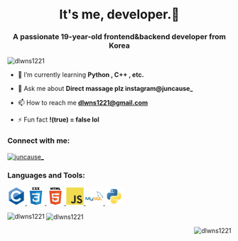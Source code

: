 <h1 align="center">It's me, developer.👋</h1>
<h3 align="center">A passionate 19-year-old frontend&backend developer from Korea</h3>

<p align="left"> <img src="https://komarev.com/ghpvc/?username=dlwns1221&label=Profile%20views&color=0e75b6&style=flat" alt="dlwns1221" /> </p>

- 🌱 I’m currently learning **Python , C++ , etc.**

- 💬 Ask me about **Direct massage plz instagram@juncause_**

- 📫 How to reach me **dlwns1221@gmail.com**

- ⚡ Fun fact **!(true) = false lol**

<h3 align="left">Connect with me:</h3>
<p align="left">
<a href="https://instagram.com/juncause_" target="blank"><img align="center" src="https://raw.githubusercontent.com/rahuldkjain/github-profile-readme-generator/master/src/images/icons/Social/instagram.svg" alt="juncause_" height="30" width="40" /></a>
</p>

<h3 align="left">Languages and Tools:</h3>
<p align="left"> <a href="https://www.cprogramming.com/" target="_blank" rel="noreferrer"> <img src="https://raw.githubusercontent.com/devicons/devicon/master/icons/c/c-original.svg" alt="c" width="40" height="40"/> </a> <a href="https://www.w3schools.com/css/" target="_blank" rel="noreferrer"> <img src="https://raw.githubusercontent.com/devicons/devicon/master/icons/css3/css3-original-wordmark.svg" alt="css3" width="40" height="40"/> </a> <a href="https://www.w3.org/html/" target="_blank" rel="noreferrer"> <img src="https://raw.githubusercontent.com/devicons/devicon/master/icons/html5/html5-original-wordmark.svg" alt="html5" width="40" height="40"/> </a> <a href="https://developer.mozilla.org/en-US/docs/Web/JavaScript" target="_blank" rel="noreferrer"> <img src="https://raw.githubusercontent.com/devicons/devicon/master/icons/javascript/javascript-original.svg" alt="javascript" width="40" height="40"/> </a> <a href="https://www.mysql.com/" target="_blank" rel="noreferrer"> <img src="https://raw.githubusercontent.com/devicons/devicon/master/icons/mysql/mysql-original-wordmark.svg" alt="mysql" width="40" height="40"/> </a> <a href="https://www.python.org" target="_blank" rel="noreferrer"> <img src="https://raw.githubusercontent.com/devicons/devicon/master/icons/python/python-original.svg" alt="python" width="40" height="40"/> </a> </p>

<p><img align="left" position: absolute src="https://github-readme-stats.vercel.app/api/top-langs?username=dlwns1221&show_icons=true&locale=en&layout=compact" alt="dlwns1221" /></p>

<p>&nbsp;<img align="center" position: absolute src="https://github-readme-stats.vercel.app/api?username=dlwns1221&show_icons=true&locale=en" alt="dlwns1221" /></p>

<p><img align="right" position: absolute  src="https://github-readme-streak-stats.herokuapp.com/?user=dlwns1221&" alt="dlwns1221" /></p>
